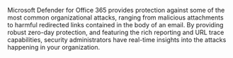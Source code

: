 Microsoft Defender for Office 365 provides protection against some of the most common organizational attacks, ranging from malicious attachments to harmful redirected links contained in the body of an email. By providing robust zero-day protection, and featuring the rich reporting and URL trace capabilities, security administrators have real-time insights into the attacks happening in your organization.